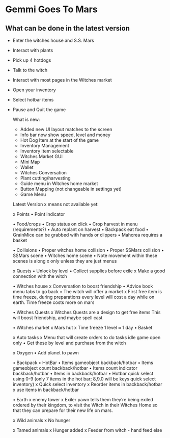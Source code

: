 # Gemmi Goes To Mars
## What can be done in the latest version
* Enter the witches house and S.S. Mars
* Interact with plants
* Pick up 4 hotdogs
* Talk to the witch
* Interact with most pages in the Witches market
* Open your inventory
* Select hotbar items
* Pause and Quit the game



    What is new:

    - Added new UI layout matches to the screen
    - Info bar now show speed, level and money
    - Hot Dog Item at the start of the game
    - Inventory Management
    - Inventory Item selectable
    - Witches Market GUI
    - Mini Map
    - Wallet
    - Witches Conversation
    - Plant cutting/harvesting
    - Guide menu in Witches home market
    - Button Mapping (not changeable in settings yet)
    - Game Menu

    Latest Version  x means not available yet:

    x Points
    • Point indicator

    • Food/crops
    • Crop status on click
    • Crop harvest in menu (requirements?)
    • Auto replant on harvest
    • Backpack eat food
    • GrainMice can be grabbed with hands or clippers
    • Mahcrea requires a basket

    • Collisions
    • Proper witches home collision
    • Proper SSMars collision
    • SSMars scene
    • Witches home scene
    • Note movement within these scenes is along x only unless they are just menus

    x Quests
    • Unlock by level
    • Collect supplies before exile
    x Make a good connection with the witch

    • Witches house
    x Conversation to boost friendship
    • Advice book menu tabs to go back
    • The witch will offer a market
    x First free item is time freeze, during preparations every level will cost a day while on earth. Time freeze costs more on mars

    • Witches Quests
    x Witches Quests are a design to get free items This will boost friendship, and maybe spell cast

    • Witches market
    x Mars hut
    x Time freeze 1 level ≈ 1 day
    • Basket

    x Auto tasks
    x Menu that will create orders to do tasks idle game open only
    • Get these by level and purchase from the witch

    x Oxygen
    • Add planet to pawn

    • Backpack
    • HotBar
    • Items gameobject backback/hotbar
    • Items gameobject count backback/hotbar
    • Items count indicator backback/hotbar
    • Items in backback/hotbar
    • Hotbar quick select using 0-9 (only 7 items in the hot bar; 8,9,0 will be keys quick select inventory)
    x Quick select inventory
    x Reorder items in backback/hotbar
    x use items in backback/hotbar

    • Earth
    x enemy tower
    x Exiler pawn tells them they’re being exiled ordered by their kingdom, to visit the Witch in their Witches Home so that they can prepare for their new life on mars.

    x Wild animals
    x No hunger

    x Tamed animals
    x Hunger added
    x Feeder from witch - hand feed else